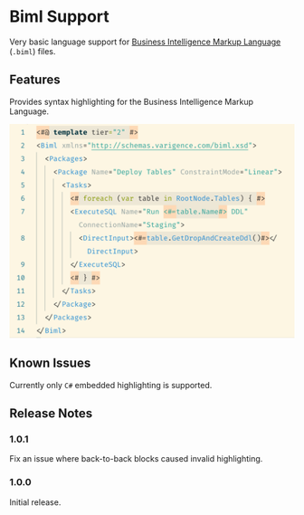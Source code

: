# Biml Support

Very basic language support for [Business Intelligence Markup Language](https://www.varigence.com/Biml) (`.biml`) files.

## Features

Provides syntax highlighting for the Business Intelligence Markup Language.

![Screenshot of functionality](./assets/screenshot1.png)

## Known Issues

Currently only `C#` embedded highlighting is supported.

## Release Notes

### 1.0.1

Fix an issue where back-to-back blocks caused invalid highlighting.

### 1.0.0

Initial release.
